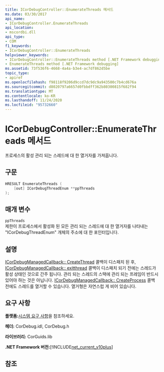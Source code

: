 ```yaml
---
title: ICorDebugController::EnumerateThreads 메서드
ms.date: 03/30/2017
api_name:
- ICorDebugController.EnumerateThreads
api_location:
- mscordbi.dll
api_type:
- COM
f1_keywords:
- ICorDebugController::EnumerateThreads
helpviewer_keywords:
- ICorDebugController::EnumerateThreads method [.NET Framework debugging]
- EnumerateThreads method [.NET Framework debugging]
ms.assetid: 73f536f6-4668-4a4a-b3e4-ac7df862d5be
topic_type:
- apiref
ms.openlocfilehash: f98118f9206d9ccd7dc9dc9a943500c7b4cd676a
ms.sourcegitcommit: d8020797a6657d0fbbdff362b80300815f682f94
ms.translationtype: MT
ms.contentlocale: ko-KR
ms.lasthandoff: 11/24/2020
ms.locfileid: "95732660"
---
```

# <a name="icordebugcontrollerenumeratethreads-method"></a>ICorDebugController::EnumerateThreads 메서드

프로세스의 활성 관리 되는 스레드에 대 한 열거자를 가져옵니다.  
  
## <a name="syntax"></a>구문  
  
```cpp  
HRESULT EnumerateThreads (  
    [out] ICorDebugThreadEnum **ppThreads  
);  
```  
  
## <a name="parameters"></a>매개 변수  

 `ppThreads`  
 제한이 프로세스에서 활성화 된 모든 관리 되는 스레드에 대 한 열거자를 나타내는 "ICorDebugThreadEnum" 개체의 주소에 대 한 포인터입니다.  
  
## <a name="remarks"></a>설명  

 [ICorDebugManagedCallback:: CreateThread](icordebugmanagedcallback-createthread-method.md) 콜백이 디스패치 된 후, [ICorDebugManagedCallback:: exitthread](icordebugmanagedcallback-exitthread-method.md) 콜백이 디스패치 되기 전에는 스레드가 활성 상태인 것으로 간주 됩니다. 관리 되는 스레드의 스택에 관리 되는 프레임이 반드시 있어야 하는 것은 아닙니다. [ICorDebugManagedCallback:: CreateProcess](icordebugmanagedcallback-createprocess-method.md) 콜백 전에도 스레드를 열거할 수 있습니다. 열거형은 자연스럽 게 비어 있습니다.  
  
## <a name="requirements"></a>요구 사항  

 **플랫폼:**[시스템 요구 사항](../../get-started/system-requirements.md)을 참조하세요.  
  
 **헤더:** CorDebug.idl, CorDebug.h  
  
 **라이브러리:** CorGuids.lib  
  
 **.NET Framework 버전:**[!INCLUDE[net_current_v10plus](../../../../includes/net-current-v10plus-md.md)]  
  
## <a name="see-also"></a>참조
